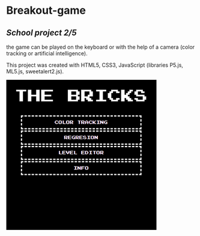 # Breakout-game
## _School project 2/5_
the game can be played on the keyboard or with the help of a camera (color tracking or artificial intelligence).

This project was created with HTML5, CSS3, JavaScript (libraries P5.js, ML5.js, sweetalert2.js).

![UPN](images/breakout.png)

